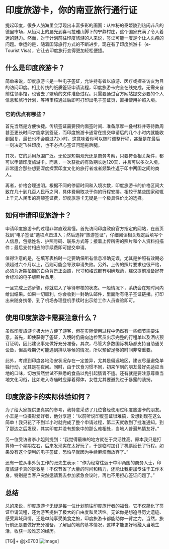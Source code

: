 # 印度旅游卡，你的南亚旅行通行证

提起印度，很多人脑海里会浮现出丰富多彩的画面：从神秘的泰姬陵到热闹非凡的德里市场，从恒河上的晨光到喜马拉雅山脚下的宁静村庄，这个国家充满了令人着迷的魅力。然而，对于计划前往印度旅游的人来说，签证可能一度是个让人头疼的问题。幸运的是，随着国际旅行方式的不断进步，现在有了印度旅游卡（e-Tourist Visa），它让去印度旅行变得更加轻松便捷。

## 什么是印度旅游卡？

简单来说，印度旅游卡是一种电子签证，允许持有者以旅游、医疗或探亲访友为目的访问印度。相比传统的纸质签证申请流程，印度旅游卡完全在线完成，无需亲自前往领事馆，也省去了繁琐的文件准备过程。只需要通过官方网站提交必要的个人信息和旅行计划，等待审核通过后即可打印出电子签证页，直接使用护照入境。

### 它的优点有哪些？

首先当然是方便快捷。传统签证需要预约面签时间、准备厚厚一叠材料并等待数周甚至更长时间才能拿到签证，而印度旅游卡通常在提交申请后的几个小时内就能收到回复，最长也不会超过72小时。这意味着你可以随时调整行程，甚至是在最后一刻决定飞往印度，也不必担心签证问题拖后腿。

其次，它的适用范围广泛。无论是短期观光还是商务考察，只要符合相关条件，都可以申请印度旅游卡。而且，一次获批的有效期长达120天，并且可以多次入境，非常适合那些想要深度探索印度文化的旅行者或者频繁往返于印中两国之间的商人。

再者，价格合理透明。根据不同的停留时间和入境次数，印度旅游卡的价格区间大致在几十到几百人民币之间，具体费用取决于你的行程安排。相较于某些国家动辄上千元人民币的高额签证费，印度旅游卡无疑是一个极具性价比的选择。

## 如何申请印度旅游卡？

申请印度旅游卡的过程非常直观易懂。首先访问印度政府官方指定的网站，在首页找到“电子签证”选项点击进入；然后选择“旅游签证”，仔细阅读相关规定后填写个人信息，包括姓名、护照号码、联系方式等；接着上传所需的照片和个人资料扫描件；最后支付相应的手续费即可提交申请。

值得注意的是，在填写表格时一定要确保所有信息准确无误，尤其是护照有效期必须超过六个月以上，否则可能会导致申请失败。另外，上传的照片要求也很严格，必须为近期拍摄的白色背景正面照，尺寸和格式都有明确规范，建议提前准备好符合标准的电子版照片备用。

一旦完成上述步骤，你就进入了等待审核的状态。一般情况下，系统会在短时间内给出结果。如果一切顺利，你会收到一封确认邮件，里面附有电子签证链接。打印出来随身携带，到了机场办理登机手续时出示给工作人员查验即可。

## 使用印度旅游卡需要注意什么？

虽然印度旅游卡极大地方便了游客，但在实际使用过程中仍然有一些细节需要注意。首先，即使获得了签证，入境时仍需向边检官员出示完整的行程单以及酒店预订证明，因此建议事先做好充分准备。其次，尽管大多数国际机场都支持自助通关设备，但高峰期仍可能遇到排队等候的情况，所以预留足够的时间非常重要。

此外，考虑到印度各地治安状况存在一定差异，尤其是偏远地区，建议尽量避免单独行动，尤其是在夜间。同时，由于饮食习惯不同，初来乍到的朋友最好先适应当地的口味，切勿贸然尝试不熟悉的食品以免引起肠胃不适。还有就是要注意尊重当地文化习俗，比如进入寺庙时应穿着得体，女性尤其要避免过于暴露的装扮。

## 印度旅游卡的实际体验如何？

为了给大家提供更真实的参考，我特意采访了几位曾经使用过印度旅游卡的朋友。小王是一位摄影爱好者，他分享道：“以前听说印度签证很难搞，没想到现在这么简单！我只花了不到半小时就完成了整个申请过程，第二天就收到了批准通知。到了那边之后发现，其实印度并没有想象中的那么难相处，当地人普遍热情友好。”

另一位受访者李小姐则提到：“我觉得最棒的地方就在于灵活性高。原本我只是打算待一个星期左右，后来发现实在太好玩了，于是临时加订了机票延长了行程。如果没有这个便利的电子签证，恐怕早就因为手续麻烦而放弃了。”

还有一位从事外贸工作的张先生表示：“作为经常往返于中印两国的商务人士，印度旅游卡真的是救星！不仅节省了大量的时间和精力，还能让我更加专注于工作本身。特别是当客户突然邀请我去参加紧急会议时，再也不用担心签证问题了。”

## 总结

总的来说，印度旅游卡无疑是每一位计划前往印度旅行者的福音。它不仅简化了签证申请流程，还为游客提供了极大的自由度和灵活性。无论你是想追寻历史遗迹、感受异域风情，还是单纯享受美食之旅，印度旅游卡都能助你一臂之力。当然，旅行前还是要做好充分准备，了解目的地的基本情况，这样才能更好地融入当地生活，收获一段难忘的经历。

[TG💪+ @jx0703 ![Image](https://github.com/user-attachments/assets/dbca1d08-cadb-493c-b0ec-ad6f7a83f270)]